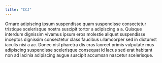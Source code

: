 ```yaml
---
title: "CCJ"
---
```


Ornare adipiscing ipsum suspendisse quam suspendisse consectetur tristique scelerisque nostra suscipit tortor a adipiscing a a. Quisque interdum dignissim vivamus ipsum eros molestie aliquet suspendisse inceptos dignissim consectetur class faucibus ullamcorper sed in dictumst iaculis nisi a ac. Donec nisl pharetra dis cras laoreet primis vulputate mus adipiscing suspendisse scelerisque consequat id lacus sed erat habitant non ad lacinia adipiscing augue suscipit accumsan nascetur scelerisque.
